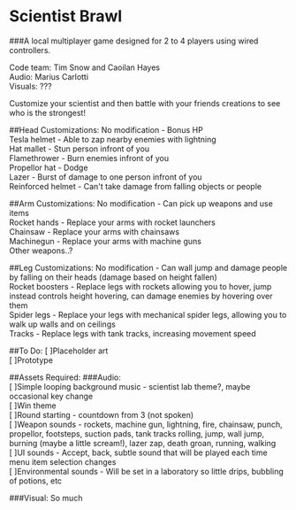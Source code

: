 # Scientist Brawl
###A local multiplayer game designed for 2 to 4 players using wired controllers.

Code team: Tim Snow and Caoilan Hayes <br />
Audio: Marius Carlotti <br />
Visuals: ??? <br />

Customize your scientist and then battle with your friends creations to see who is the strongest! <br />

##Head Customizations:
No modification - Bonus HP <br />
Tesla helmet - Able to zap nearby enemies with lightning <br />
Hat mallet - Stun person infront of you <br />
Flamethrower - Burn enemies infront of you <br />
Propellor hat - Dodge <br />
Lazer - Burst of damage to one person infront of you <br />
Reinforced helmet - Can't take damage from falling objects or people <br />

##Arm Customizations:
No modification - Can pick up weapons and use items <br />
Rocket hands - Replace your arms with rocket launchers <br />
Chainsaw - Replace your arms with chainsaws <br />
Machinegun - Replace your arms with machine guns <br />
Other weapons..? <br />

##Leg Customizations:
No modification - Can wall jump and damage people by falling on their heads (damage based on height fallen) <br />
Rocket boosters - Replace legs with rockets allowing you to hover, jump instead controls height hovering, can damage enemies by hovering over them <br />
Spider legs - Replace your legs with mechanical spider legs, allowing you to walk up walls and on ceilings  <br />
Tracks - Replace legs with tank tracks, increasing movement speed <br />

##To Do:
[ ]Placeholder art <br />
[ ]Prototype <br />

##Assets Required:
###Audio: <br />
[ ]Simple looping background music - scientist lab theme?, maybe occasional key change <br />
[ ]Win theme <br />
[ ]Round starting - countdown from 3 (not spoken) <br />
[ ]Weapon sounds - rockets, machine gun, lightning, fire, chainsaw, punch, propellor, footsteps, suction pads, tank tracks rolling, jump, wall jump, burning (maybe a little scream!), lazer zap, death groan, running, walking <br />
[ ]UI sounds - Accept, back, subtle sound that will be played each time menu item selection changes <br />
[ ]Environmental sounds - Will be set in a laboratory so little drips, bubbling of potions, etc <br />

###Visual:
So much
